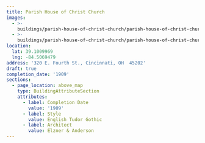 ```yaml
---
title: Parish House of Christ Church
images:
  - >-
    buildings/parish-house-of-christ-church/parish-house-of-christ-church-0_bpg1pt
  - >-
    buildings/parish-house-of-christ-church/parish-house-of-christ-church-1_biuvfg
location:
  lat: 39.1009969
  lng: -84.5069479
address: '320 E. Fourth St., Cincinnati, OH  45202'
draft: true
completion_date: '1909'
sections:
  - page_location: above_map
    type: BuildingAttributeSection
    attributes:
      - label: Completion Date
        value: '1909'
      - label: Style
        value: English Tudor Gothic
      - label: Architect
        value: Elzner & Anderson
---
```


